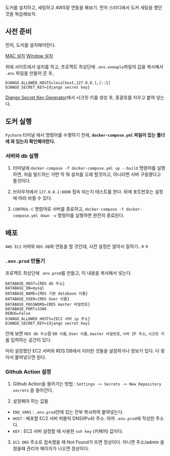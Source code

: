 도커를 설치하고, 세팅하고 AWS랑 연동을 해보기.
먼저 스터디에서 도커 세팅을 했던 것을 복습해보자.


## 사전 준비

먼저, 도커를 설치해야한다.

[MAC 설치](https://docs.docker.com/desktop/mac/install/)
[Window 설치](https://docs.docker.com/desktop/windows/install/)

위에 사이트에서 설치를 하고, 프로젝트 최상단에 `.env.exmaple`파일의 값을 복사해서 `.env` 파일을 만들어 준 후,

```
DJANGO_ALLOWED_HOSTS=localhost,127.0.0.1,[::1]
DJANGO_SECRET_KEY={django secret key}
```
[Django Secret Key Generator](https://djecrety.ir)에서 시크릿 키를 생성 후, 중괄호를 지우고 붙여 넣는다.

## 도커 실행

`Pycharm` 터미널 에서 명령어를 수행하기 전에, **`docker-compose.yml` 파일이 있는 폴더에 와 있는지 확인해야한다.**

### 서버와 db 실행

1. 터미널에 `docker-compose -f docker-compose.yml up --build` 명령어를 실행하면, 처음 빌드하는 거면 막 뭐 설치를 오래 할것이고, 아니라면 서버 구동됐다고 뜰것이다.

2. 브라우저에서 `127.0.0.1:8000` 접속 되는지 테스트를 한다. 뒤에 포트번호는 설정에 따라 바뀔 수 있다.

3. `CONTROL-C` 명령어로 서버를 종료하고, `docker-compose -f docker-compose.yml down -v` 명령어를 실행하면 완전히 종료된다.

## 배포

`AWS EC2` 서버와 `RDS DB`와 연동을 할 것인데, 사전 설정은  알아서 잘하기..ㅎㅎ

### `.env.prod` 만들기
프로젝트 최상단에 `.env.prod`를 만들고, 이 내용을 복사해서 넣는다.

```
DATABASE_HOST={RDS db 주소}
DATABASE_DB=mysql
DATABASE_NAME={RDS 기본 database 이름}
DATABASE_USER={RDS User 이름}
DATABASE_PASSWORD={RDS master 비밀번호}
DATABASE_PORT=3306
DEBUG=False
DJANGO_ALLOWED_HOSTS={EC2 서버 ip 주소}
DJANGO_SECRET_KEY={django secret key}
```
안에 보면 `RDS db 주소`랑 `DB 이름`, `User 이름`, `master 비밀번호`, `서버 IP 주소`, `시크릿 키` 를 입력하는 공간이 있다.

미리 설정했던 EC2 서버와 RDS DB에서 이러한 것들을 설정하거나 정보가 있다. 다 찾아서 붙여넣으면 된다.

### Github Action 설정

1. Github Action을 들어가는 방법 : `Settings -> Secrets -> New Repository secrets`  을 들어간다.

2. 설정해야 하는 값들 
 - `ENV_VARS` : `.env.prod`안에 있는 전부 복사하여 붙여넣는다.
 - `HOST` : 배포할 EC2 서버 퍼블릭 DNS(IPv4) 주소. 아까 `.env.prod`에 작성한 주소다.
 - `KEY` : EC2 서버 설정할 때 사용한 `ssh key` (키페어) 값이다.
 
 
 3. `EC2 DNS` 주소로 접속했을 때 Not Found가 뜨면 정상이다. 아니면 주소/admin 을 쳤을때 관리자 페이지가 나오면 정상이다.